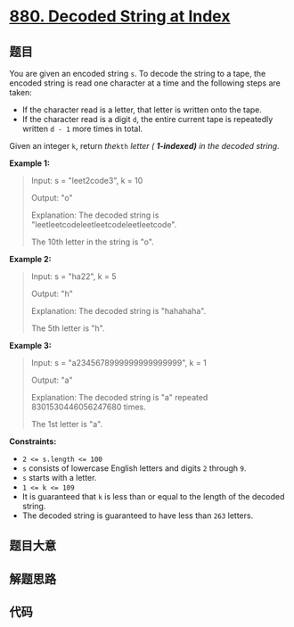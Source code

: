 # [880. Decoded String at Index](https://leetcode.com/problems/decoded-string-at-index/)

## 题目

You are given an encoded string `s`. To decode the string to a tape, the
encoded string is read one character at a time and the following steps are
taken:

  * If the character read is a letter, that letter is written onto the tape.
  * If the character read is a digit `d`, the entire current tape is repeatedly written `d - 1` more times in total.

Given an integer `k`, return _the_`kth` _letter ( **1-indexed)** in the
decoded string_.



**Example 1:**

> Input: s = "leet2code3", k = 10
> 
> Output: "o"
> 
> Explanation: The decoded string is "leetleetcodeleetleetcodeleetleetcode".
> 
> The 10th letter in the string is "o".

**Example 2:**

> Input: s = "ha22", k = 5
> 
> Output: "h"
> 
> Explanation: The decoded string is "hahahaha".
> 
> The 5th letter is "h".

**Example 3:**

> Input: s = "a2345678999999999999999", k = 1
> 
> Output: "a"
> 
> Explanation: The decoded string is "a" repeated 8301530446056247680 times.
> 
> The 1st letter is "a".

**Constraints:**

  * `2 <= s.length <= 100`
  * `s` consists of lowercase English letters and digits `2` through `9`.
  * `s` starts with a letter.
  * `1 <= k <= 109`
  * It is guaranteed that `k` is less than or equal to the length of the decoded string.
  * The decoded string is guaranteed to have less than `263` letters.


## 题目大意

## 解题思路

## 代码

```javascript

```



